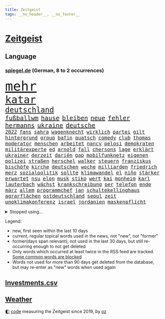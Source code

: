```yaml
---
title: Zeitgeist
tags: __no_header__, __no_footer__
---
```


# [Zeitgeist](https://oliz.io/zeitgeist/)

## Language

<h3><a href="https://www.spiegel.de" target="_blank">spiegel.de</a> (German, 8 to 2 occurrences)</h3>
<p style="font-family:monospace">
<span style="font-size:32pt"><a href="news_links.html#mehr" class="current">mehr</a></span>
<br>
<span style="font-size:25pt"><a href="news_links.html#katar" class="current">katar</a></span>
<br>
<span style="font-size:18pt"><a href="news_links.html#deutschland" class="current">deutschland</a></span>
<br>
<span style="font-size:15pt"><a href="news_links.html#fußballwm" class="current">fußballwm</a></span>
<span style="font-size:15pt"><a href="news_links.html#hause" class="current">hause</a></span>
<span style="font-size:15pt"><a href="news_links.html#bleiben" class="current">bleiben</a></span>
<span style="font-size:15pt"><a href="news_links.html#neue" class="current">neue</a></span>
<span style="font-size:15pt"><a href="news_links.html#fehler" class="current">fehler</a></span>
<span style="font-size:15pt"><a href="news_links.html#hermanns" class="new">hermanns</a></span>
<span style="font-size:15pt"><a href="news_links.html#ukraine" class="current">ukraine</a></span>
<span style="font-size:15pt"><a href="news_links.html#deutsche" class="current">deutsche</a></span>
<br>
<span style="font-size:12pt"><a href="news_links.html#2022" class="current">2022</a></span>
<span style="font-size:12pt"><a href="news_links.html#fans" class="current">fans</a></span>
<span style="font-size:12pt"><a href="news_links.html#sahra" class="current">sahra</a></span>
<span style="font-size:12pt"><a href="news_links.html#wagenknecht" class="current">wagenknecht</a></span>
<span style="font-size:12pt"><a href="news_links.html#wirklich" class="current">wirklich</a></span>
<span style="font-size:12pt"><a href="news_links.html#partei" class="current">partei</a></span>
<span style="font-size:12pt"><a href="news_links.html#gilt" class="current">gilt</a></span>
<span style="font-size:12pt"><a href="news_links.html#hintergrund" class="current">hintergrund</a></span>
<span style="font-size:12pt"><a href="news_links.html#group" class="new">group</a></span>
<span style="font-size:12pt"><a href="news_links.html#bafin" class="new">bafin</a></span>
<span style="font-size:12pt"><a href="news_links.html#quatsch" class="current">quatsch</a></span>
<span style="font-size:12pt"><a href="news_links.html#comedy" class="current">comedy</a></span>
<span style="font-size:12pt"><a href="news_links.html#club" class="current">club</a></span>
<span style="font-size:12pt"><a href="news_links.html#thomas" class="current">thomas</a></span>
<span style="font-size:12pt"><a href="news_links.html#moderator" class="current">moderator</a></span>
<span style="font-size:12pt"><a href="news_links.html#menschen" class="current">menschen</a></span>
<span style="font-size:12pt"><a href="news_links.html#arbeitet" class="current">arbeitet</a></span>
<span style="font-size:12pt"><a href="news_links.html#nancy" class="current">nancy</a></span>
<span style="font-size:12pt"><a href="news_links.html#pelosi" class="current">pelosi</a></span>
<span style="font-size:12pt"><a href="news_links.html#demokraten" class="current">demokraten</a></span>
<span style="font-size:12pt"><a href="news_links.html#militärexperte" class="current">militärexperte</a></span>
<span style="font-size:12pt"><a href="news_links.html#ed" class="current">ed</a></span>
<span style="font-size:12pt"><a href="news_links.html#arnold" class="current">arnold</a></span>
<span style="font-size:12pt"><a href="news_links.html#fall" class="current">fall</a></span>
<span style="font-size:12pt"><a href="news_links.html#chersons" class="new">chersons</a></span>
<span style="font-size:12pt"><a href="news_links.html#lage" class="current">lage</a></span>
<span style="font-size:12pt"><a href="news_links.html#erklärt" class="current">erklärt</a></span>
<span style="font-size:12pt"><a href="news_links.html#ukrainer" class="current">ukrainer</a></span>
<span style="font-size:12pt"><a href="news_links.html#derzeit" class="current">derzeit</a></span>
<span style="font-size:12pt"><a href="news_links.html#darién" class="new">darién</a></span>
<span style="font-size:12pt"><a href="news_links.html#gap" class="current">gap</a></span>
<span style="font-size:12pt"><a href="news_links.html#mobilfunknetz" class="new">mobilfunknetz</a></span>
<span style="font-size:12pt"><a href="news_links.html#eigenen" class="current">eigenen</a></span>
<span style="font-size:12pt"><a href="news_links.html#polizei" class="current">polizei</a></span>
<span style="font-size:12pt"><a href="news_links.html#straßen" class="current">straßen</a></span>
<span style="font-size:12pt"><a href="news_links.html#herschel" class="current">herschel</a></span>
<span style="font-size:12pt"><a href="news_links.html#walker" class="current">walker</a></span>
<span style="font-size:12pt"><a href="news_links.html#steuern" class="current">steuern</a></span>
<span style="font-size:12pt"><a href="news_links.html#franziskus" class="current">franziskus</a></span>
<span style="font-size:12pt"><a href="news_links.html#bischöfe" class="new">bischöfe</a></span>
<span style="font-size:12pt"><a href="news_links.html#kirche" class="current">kirche</a></span>
<span style="font-size:12pt"><a href="news_links.html#deutschen" class="current">deutschen</a></span>
<span style="font-size:12pt"><a href="news_links.html#woche" class="current">woche</a></span>
<span style="font-size:12pt"><a href="news_links.html#milliarden" class="current">milliarden</a></span>
<span style="font-size:12pt"><a href="news_links.html#friedrich" class="current">friedrich</a></span>
<span style="font-size:12pt"><a href="news_links.html#merz" class="current">merz</a></span>
<span style="font-size:12pt"><a href="news_links.html#sozialpolitik" class="new">sozialpolitik</a></span>
<span style="font-size:12pt"><a href="news_links.html#sollte" class="current">sollte</a></span>
<span style="font-size:12pt"><a href="news_links.html#klimawandel" class="current">klimawandel</a></span>
<span style="font-size:12pt"><a href="news_links.html#el" class="current">el</a></span>
<span style="font-size:12pt"><a href="news_links.html#niño" class="new">niño</a></span>
<span style="font-size:12pt"><a href="news_links.html#stärker" class="current">stärker</a></span>
<span style="font-size:12pt"><a href="news_links.html#erwartet" class="current">erwartet</a></span>
<span style="font-size:12pt"><a href="news_links.html#nsu" class="current">nsu</a></span>
<span style="font-size:12pt"><a href="news_links.html#elon" class="current">elon</a></span>
<span style="font-size:12pt"><a href="news_links.html#musk" class="current">musk</a></span>
<span style="font-size:12pt"><a href="news_links.html#stiko" class="current">stiko</a></span>
<span style="font-size:12pt"><a href="news_links.html#wert" class="current">wert</a></span>
<span style="font-size:12pt"><a href="news_links.html#kai" class="current">kai</a></span>
<span style="font-size:12pt"><a href="news_links.html#monheim" class="new">monheim</a></span>
<span style="font-size:12pt"><a href="news_links.html#karl" class="current">karl</a></span>
<span style="font-size:12pt"><a href="news_links.html#lauterbach" class="current">lauterbach</a></span>
<span style="font-size:12pt"><a href="news_links.html#wächst" class="current">wächst</a></span>
<span style="font-size:12pt"><a href="news_links.html#krankschreibung" class="new">krankschreibung</a></span>
<span style="font-size:12pt"><a href="news_links.html#per" class="current">per</a></span>
<span style="font-size:12pt"><a href="news_links.html#telefon" class="current">telefon</a></span>
<span style="font-size:12pt"><a href="news_links.html#ende" class="current">ende</a></span>
<span style="font-size:12pt"><a href="news_links.html#märz" class="current">märz</a></span>
<span style="font-size:12pt"><a href="news_links.html#allem" class="current">allem</a></span>
<span style="font-size:12pt"><a href="news_links.html#programmchef" class="new">programmchef</a></span>
<span style="font-size:12pt"><a href="news_links.html#jan" class="current">jan</a></span>
<span style="font-size:12pt"><a href="news_links.html#schultekellinghaus" class="new">schultekellinghaus</a></span>
<span style="font-size:12pt"><a href="news_links.html#agrarflächen" class="new">agrarflächen</a></span>
<span style="font-size:12pt"><a href="news_links.html#ostdeutschland" class="current">ostdeutschland</a></span>
<span style="font-size:12pt"><a href="news_links.html#seoul" class="current">seoul</a></span>
<span style="font-size:12pt"><a href="news_links.html#zeit" class="current">zeit</a></span>
<span style="font-size:12pt"><a href="news_links.html#unoklimakonferenz" class="current">unoklimakonferenz</a></span>
<span style="font-size:12pt"><a href="news_links.html#israel" class="current">israel</a></span>
<span style="font-size:12pt"><a href="news_links.html#jordanien" class="new">jordanien</a></span>
<span style="font-size:12pt"><a href="news_links.html#maskenpflicht" class="current">maskenpflicht</a></span>
</p>
<details>
<summary>Stopped using...</summary>
<p class="former" style="font-size:12pt">
partie(756) strafmaßnahmen(756) überwinden(755) blicken(754) eis(754) genannt(754) kino(754) freiheitsstrafe(753) herbert(753) liege(753) reihe(753) tiefe(753) zugunsten(753) brauchte(752) florian(752) nigeria(752) rheinlandpfalz(752) sarscov2(752) schlimmsten(752) verschieben(752) zeitweise(752) zurzeit(752) öffnen(752) benzin(751) bittere(751) reduziert(751) rufen(751) ikone(750) kraft(750) künftigen(750) locker(750) mittel(750) rassistisch(750) spieltag(750) verlegt(750) version(750) versteckt(750) wofür(750) anbieten(749) angeklagter(749) egal(749) kriminellen(749) untersuchungsausschuss(749) versehentlich(749) verweigert(749) wettbewerb(749) österreichs(749) abstimmen(748) ausnahmezustand(748) dokumente(748) früh(748) innenministerium(748) insekten(748) interne(748) landen(748) lehrer(748) präsentieren(748) sinnvoll(748) tötung(748) aufgerufen(747) bernd(747) einreisen(747) hebt(747) historisch(747) nahmen(747) verdienen(747) botschaften(746) bundesweite(746) fahrrad(746) schiedsrichter(746) volker(746) 32(745) gesamte(745) heftige(745) regierungspartei(745) riesige(745) vermuten(745) wies(745) zuerst(745) gespalten(744) kämpfer(744) orbán(744) spanier(744) viktor(744) big(743) distanziert(743) online(743) saarland(743) stammt(743) sächsischen(743) warschau(743) ausgleich(742) kleines(742) libyen(742) rollen(742) schauen(742) zuversichtlich(742) flüchtlingen(741) gering(741) sicherte(741) ungarn(741) wachstum(741) zählen(741) anlass(740) dürfe(740) erzählen(740) feld(740) leichen(740) venezuela(740) ökonom(740) filmen(739) kindesmissbrauch(739) siebentageinzidenz(739) bezahlen(738) gesehen(738) impfstoff(738) öffentlichkeit(738) besondere(737) demonstrationen(737) ermordeten(737) roger(737) verspielt(737) zerstören(737) angerichtet(735) verbindet(735) ordnung(734) trauen(734) mehrerer(733) lieferten(732) steckte(732) entwickeln(731) beschränkungen(730) inzidenz(730) älteren(730) ständig(729) begriff(728) heftigen(728) händler(728) dein(727) näher(727) sozialdemokraten(727) spektakuläre(727) eigenes(726) erinnerung(726) aufgetaucht(725) hackerangriff(725) laufenden(724) telegram(724) ausrüstung(723) alexandra(721) engpässe(721) niederländischen(720) vermisste(720) popstar(718) app(717) bester(716) fußballem(715) termine(714) ungeklärt(713) schützt(711) festhalten(709) smartphones(709) beendete(708) wieso(703) johannes(702) inhaftierten(701) lehrkräfte(701) laufbahn(699) inseln(696) missbrauchs(696) sammeln(693) befunden(677) brutalen(675) explodiert(672) mangelnde(662) uskapitol(662) enthält(656) mallorca(651) langjährige(647) 95(646) niederländer(645) währung(643) öffnet(641) geheimen(639) diagnose(638) estland(627) lahmgelegt(615) zusammenbruch(611) universitäten(593) happy(591) unis(566) reisenden(565) kubicki(559) umständen(548) afghanischen(540) regierungskoalition(527) jamie(515) deutschkolumne(511) serbien(511) lehren(506) unwettern(500) rohstoffe(498) kw(497) entsorgt(496) arte(495) mangelware(495) rereportage(495) verdi(493) aussterben(490) bundesanwaltschaft(479) füllen(479) 72(478) norwegische(478) zwingen(478) georgien(472) dauerte(469) erobert(467) kürzen(466) abgesehen(464) verstorben(461) winde(454) fluten(453) gelaufen(453) dörfer(446) amoklauf(445) privilegien(435) niklas(434) bedrohen(430) drauf(430) genervt(430) machtübernahme(428) verbrannt(427) kanadische(422) gemeinschaft(421) händen(420) tsg(419) ausfälle(416) vertritt(415) zeitungsbericht(415) hawaii(410) versetzt(401) autounfall(399) games(399) vorfeld(399) konflikts(396) fünftel(395) landtagswahl(394) grafiken(392) anton(391) verirrt(388) störungen(387) ice(385) fachkräfte(384) erleben(383) erneuerbaren(382) halbes(381) suizid(381) briefe(380) strackzimmermann(377) bedrängt(369) 74(368) unbekannter(366) töchtern(363) verteidiger(362) versuche(360) oberlandesgericht(359) siegerin(357) dienstleister(354) reine(354) soziales(352) generationen(348) fußballs(347) gasknappheit(347) schärfere(343) geringer(341) zehnjährigen(339) bundesparteitag(338) hohes(338) invasion(334) begehen(331) schande(330) halte(328) brandbrief(326) finnland(324) schütze(324) atomdeal(316) greuther(315) marieagnes(314) borrell(311) josep(311) kriegsverbrecher(310) leitete(309) beziehen(307) einfaches(304) stabilität(304) bat(303) g7staaten(303) klara(302) preiserhöhung(302) vorbereiten(301) südkoreanische(300) 140(299) sanitäter(299) traurige(299) rennstall(298) vorwoche(297) kahn(296) australier(295) bundesaußenministerin(293) dreyer(292) rheinlandpfälzische(292) verkündete(292) mitgliedstaaten(290) jubiläum(288) sankt(287) militärisch(285) 2002(284) erneuert(282) mutigen(282) streiken(281) bremerhaven(280) verschwindet(280) unterscheiden(279) streik(275) datenschutz(274) justizministerium(274) report(274) buckinghampalast(273) slowakei(273) glanz(271) tourist(270) lohnen(269) murray(269) gezahlt(266) silvio(266) nützt(264) salah(262) konsequent(261) vergewaltigte(261) dramatischer(260) oppositionellen(259) verantwortlichen(259) 92(258) niederlegen(257) fähigkeiten(256) bill(255) philosoph(255) it(252) schülern(251) dreharbeiten(249) ökostrom(248) lehnte(247) straßburg(247) dreijährige(246) dubiosen(246) posiert(245) radprofi(244) fragwürdigen(243) begeben(242) krause(242) kremlkritiker(242) motiven(240) motiviert(240) abtreibungen(238) anliegen(237) fußballspiel(237) vermieter(237) energiepreisen(236) angelegten(235) litt(234) esch(233) kriegszeiten(233) vertreten(233) risse(232) schläger(232) schneidet(232) unsicher(232) fünften(230) nebenbei(230) zeuge(229) ausweiten(228) kasse(228) ausländer(227) katastrophalen(225) flüchtlingspolitik(222) melanie(220) goldene(219) leuchten(218) sexualisierte(218) tätigkeit(218) bundestrainerin(217) spritpreise(217) tätig(217) vergeltung(217) saisonende(216) euaußenbeauftragte(215) cockpit(213) glaubten(213) beanspruchen(212) hahn(212) getreideexporte(210) jones(210) golfer(209) niedersächsischen(208) umsätze(208) zentralrat(208) abgabe(206) leclerc(204) pole(203) rauch(203) smarten(203) vorgeschichte(203) downsyndrom(202) fluch(202) segen(202) nationalteam(201) beck(200) öffentlicher(200) emtitel(198) treue(198) vorfalls(197) freihandelsabkommen(196) trauerfeier(196) zuschauern(195) diplomat(194) waffengesetze(193) weiblichen(193) bauteile(192) angeschlagen(191) insolvenzen(191) bühnen(190) pipelines(190) spritzen(190) packenden(189) guardiola(188) pep(188) woods(188) rechenschaft(187) verzichtete(185) bodo(184) verstehe(184) 41jährige(183) qualifikation(183) eingeschläfert(182) festland(182) nicola(182) feministische(180) verfügbar(180) dünn(179) gäbe(179) erstattet(178) schlamm(178) generalstaatsanwaltschaft(177) verhängnis(176) virusvariante(175) act(174) beschädigte(174) fragwürdige(174) gefährdete(173) unsicheren(171) befugnisse(170) hoeneß(170) szenario(170) terrorakt(170) uli(170) frontex(169) ägäis(169) aufsteiger(167) begnadigung(167) hinterzogen(167) werkzeug(167) zurücktreten(167) documenta(165) entbunden(165) rüsten(165) ungarische(165) zermürbt(165) empfohlen(164) suchte(164) startups(163) fdppolitikerin(162) gelobt(162) gestohlene(162) usjustizministerium(162) 9euroticket(161) exuspräsident(161) girl(161) stehle(161) bundesbürger(160) gerichtshofs(160) kippe(160) kopfgeld(160) verdrängt(160) vorrang(160) beerdigung(159) pässe(159) beatles(158) stramm(158) dauerhaften(156) staatlich(156) unbesetzt(156) unobericht(156) budapest(155) frodeno(154) populäre(153) schwangerschaftsabbruch(153) tauscht(152) traktor(152) westeuropa(152) brandenburgischen(151) 21jährigen(150) 21jähriger(150) fernverkehr(150) verschleiert(150) afghanische(149) belegt(148) nerv(148) ryanair(148) sanktionieren(148) w(148) zufrieden(148) anwältin(147) jungs(147) enbw(146) naturkatastrophen(146) provozieren(146) übung(146) ramelow(145) gravierend(144) bezirk(143) elfmeterschießen(143) generalstaatsanwalt(143) selbstbestimmung(143) verkörperte(143) 90000(142) aufzeichnung(142) erstellt(142) studiert(142) unten(141) ortskräfte(140) schulmassaker(140) hassbotschaften(139) misshandelt(139) mühe(139) arafat(138) chaotisch(138) knapper(138) einschlafen(137) möbel(137) tempel(137) rentnerinnen(136) uvalde(136) spätes(135) tvinterview(135) alligator(134) grün(134) neunjährigen(134) spiegelinterview(134) 24jährigen(133) afdpolitiker(133) sandro(133) baum(132) kriegsende(132) süddeutschland(132) staus(131) haushaltspolitik(130) verschont(130) zeichnungen(130) popp(128) reinhold(128) bahnsteig(126) beteuert(126) unentschieden(126) webbteleskops(126) deutsch(125) monatelanger(125) sicheren(125) bruno(124) schlange(124) tanz(124) übernahmen(124) comingout(123) nordafrika(123) schwul(123) späten(123) stützen(123) abwehrchef(122) kampagne(122) kuratoren(122) ataman(121) erfinder(121) ferda(121) kreta(121) zwölfjährige(120) beute(119) emmy(119) familienstücke(119) brennstäbe(117) fasziniert(117) beurlaubt(116) verzeichnet(116) vosstecklenburg(116) abwarten(115) bemerkenswert(115) boomen(115) po(115) benachbarten(114) l(114) trockenen(114) artemis(113) bremsten(113) kernenergie(113) atomenergie(112) conte(112) fassungslos(112) gartenkolumne(112) schadstoffe(112) säure(112) feststellen(111) koffer(111) schnellt(111) geflüchteter(110) fasst(109) gestrandete(109) schwulenbar(109) berlinerin(108) erich(108) vernichtet(108) deftige(107) elvis(107) frist(107) musikerin(107) normalisierung(107) zelt(107) angetan(106) toaster(106) akws(105) frauenrechte(105) kennengelernt(105) rausch(105) staatsanleihen(105) zuhause(105) reparaturen(104) abhängt(103) geschlossene(103) gustav(103) halbjahr(103) nahrungsmittelpreise(103) rechtsmediziner(103) repressionen(103) 192(102) 2008(102) malta(102) zurückgegeben(102) abe(101) einflussreichen(101) energiesektor(101) victoria(100) überragende(100) achterbahn(99) angespannt(99) gasverbraucher(99) pfosten(99) wundersame(99) atom(98) besprüht(98) sperrung(98) zulieferer(98) ältesten(98) glänzte(97) innenstadt(97) rückkehrer(97) sexistische(97) unabhängigkeitsreferendum(97) kommunizieren(96) zwölfjährigen(96) edinburgh(95) haller(95) kasachstans(95) security(95) vage(95) ekstase(94) erzählung(94) grundsteuererklärung(94) unübersichtlich(94) coronaschutzmaßnahmen(93) czaja(93) erstürmung(93) kapitols(93) nachhaltigkeit(93) urknall(93) 1989(92) bankrott(92) beamtenbund(92) staatshilfen(92) tarifverhandlungen(92) vertreibt(92) wichtigster(92) emu(91) erhöhte(91) gehirn(91) gelohnt(91) rückzieher(91) ausgegangen(90) demografische(90) finanzsystem(90) fuchs(90) onlinemarktplatz(90) bushido(89) demonstrierenden(89) denkmal(89) holocaustmahnmal(89) lokals(89) permanent(89) beistand(88) elefant(88) konsumverhalten(88) krawall(88) militärisches(88) schied(88) sondiert(87) besucherinnen(86) cdumann(86) rechtsradikaler(86) rollendes(86) spekulanten(86) fußballlegende(85) graw(85) lebensjahr(85) sinatra(85) umfassenden(85) wuchtigen(85) zugverkehr(85) kohlestrom(84) rekordzeit(84) schockmoment(84) spvgg(84) zinsschritt(84) östliche(84) denkwürdig(83) entsorgen(83) erhielten(83) flüsse(83) leopard2panzer(83) notlage(83) realpolitik(83) solidarisierte(83) 39jährigen(82) 4800(82) imageverlust(82) konsulat(82) kühlwasser(82) schwule(82) stoffe(82) verteilerkasten(82) bekanntgabe(81) gehaltserhöhung(81) krisenzeiten(81) mithalten(81) modellrechnung(81) prorussisch(81) verabschiedete(81) aufatmen(80) beleg(80) diffusen(80) fußballspielerinnen(80) halterin(80) kampfpanzer(80) lauern(80) markenkern(80) scheinheiligkeit(80) sexismusvorwürfen(80) übte(80) bestritten(79) jährliches(79) ortschaft(79) sea(79) studieren(79) unterwelt(79) abwehrspielerin(78) annie(78) diamanten(78) ermuntert(78) mobilisierung(78) 145(77) atomenergiebehörde(77) bundesratspräsident(77) gewannen(77) knacken(77) schachbrett(77) sonnenblumen(77) streaming(77) verschleierte(77) zerstörungen(77) 56jährige(76) heikle(76) supermarktkette(76) twitteraccount(76) zurückhalten(76) altersarmut(75) e10(75) hinterlegt(75) käfig(75) medizin(75) raketenangriffen(75) renditen(75) terrorgefahr(75) fleischkonsum(74) kurkow(74) körperlichen(74) magie(74) motorsport(74) strang(74) willi(74) 19jähriger(73) flugbahn(73) formel1weltmeister(73) itdienstleister(73) programmiert(73) streckbetrieb(73) verbrennen(73) visa(73) wählte(73) brauereien(72) gründete(72) lebenslange(72) shitstorm(72) ungefähr(72) antisemitismusskandal(71) begrenzen(71) familienurlaub(71) gehörten(71) umfragewerte(71) vergebens(71) wcs(71) audiodatei(70) baerbocks(70) gasnotlage(70) krankenhauses(70) sommerliche(70) souveräner(70) bestes(69) durchsuchte(69) evakuieren(69) pragmatismus(69) probt(69) viking(69) wärmsten(69) alex(68) euland(68) generalleutnant(68) sozialversicherung(68) feltes(67) korridor(67) kriminologe(67) telekom(67) v(67) bekanntester(66) blendete(66) einigermaßen(66) geprallt(66) innovationen(66) klimafreundliche(66) lo(66) mehrfache(66) schutzzone(66) staatsfernsehens(66) beschlagnahmten(65) fischen(65) großflächige(65) kreise(65) kriegstreiberin(65) kästner(65) rabe(65) regenfällen(65) ausbrach(64) bezweifeln(64) bundesgeschäftsführer(64) ermordete(64) gebissen(64) seen(64) bsi(63) darzustellen(63) gründerinnen(63) kairo(63) modeste(63) nackt(63) serienmörder(63) 43jährigen(62) abschiedsbrief(62) bundesligaabsteiger(62) gil(62) leverkusener(62) mangelnden(62) ofarim(62) sturgeon(62) wackelige(62) 1955(61) achterbahnfahrt(61) gewässer(61) linder(61) verwendens(61) gänzlich(60) volksparkstadion(60) zurechtkommen(60) befahrbar(59) celsius(59) milieu(59) fdpvize(58) montagsdemos(58) spiegelde(58) befehlsgeber(57) dient(57) filzaffäre(57) frauenrechtlerin(57) gleichgeschlechtliche(57) ironman(57) klaffen(57) nährt(57) patzte(57) verfeindeten(57) 272(56) abwendet(56) anfangs(56) beißt(56) furtwängler(56) grenzstadt(56) leuchtturm(56) ungewohnter(56) untreue(56) ballkontakt(55) bombenanschlag(55) einstand(55) gehetzt(55) hurrikans(55) zollbeamte(55) ökologisch(55) bundesbankpräsident(54) erzrivalen(54) proben(54) stemmt(54) geywitz(53) montagsdemo(53) rummel(53) skrupel(53) täterin(53) verprügelt(53) wiese(53) ausgelassen(52) energielieferant(52) sabotageakten(52) winnetou(52) bemühen(51) jahrelange(51) kita(51) lufthansatochter(51) überfischung(51) aung(50) glaubwürdigkeit(50) homeschooling(50) kyi(50) laudatio(50) prosor(50) schimmelbefalls(50) suu(50) übersehen(50) aktuelles(49) auseinander(49) ausgeraubt(49) bizarre(49) bundesligaklub(49) detonierte(49) erbeuteten(49) finanzmärkten(49) gekracht(49) geschasst(49) igor(49) krefeld(49) tvdebatte(49) zwischenbericht(49) bellen(48) bundesebene(48) fähre(48) data(47) erschöpfter(47) überlässt(47) buhlt(46) verbringen(46) zeichnete(46) elektroschrott(45) feldweg(45) arcade(44) bauministerin(44) butler(44) enormer(44) feist(44) kindergarten(44) schlüsselwerk(44) traineramt(44) win(44) apolda(43) luftverteidigungssystem(43) maduro(43) nicolás(43) reparatur(43) zeitdruck(43) zementieren(43) brendan(42) fernbleiben(42) juristische(42) protestaktion(42) zugeschaltet(42) dennis(41) derby(41) genügen(41) mathe(41) regulären(41) friedensnobelpreisträgerin(40) johan(40) vegane(40) ausbilden(39) reus(39) abschirmdienst(38) austragen(38) chengdu(38) zielgeraden(38) auszulösen(37) breite(37) heiliges(37) holger(37) indiens(37) ködern(37) offizielles(37) schwedendemokraten(37) ungeschlagen(37) 9euroticketnachfolge(36) astronauten(36) entzieht(36) opec+(36) quer(36) spiegelredakteurin(36) zone(36) amoklaufs(35) galoppierenden(35) iaeachef(35) iranerinnen(35) krone(35) laos(35) machbar(35) mitbekommen(35) anekdote(34) bundespolizisten(34) consort(34) grossi(34) ruiniert(34) rückschlägen(34) überraschender(34) anstehenden(33) freiwilliger(33) luftangriffen(33) schulbezirk(33) vereinbarung(33) zurückeroberten(33) ältester(33) bedecken(32) begegnung(32) ensemble(32) lobte(32) titelverteidigung(32) verursachte(32) wahlgang(32) abbey(31) andersson(31) begleichen(31) magdalena(31) pleitewelle(31) sittenpolizei(31) sommerhaus(31) energiepreiskrise(30) nackte(30) schmuggeln(30) billigtarif(29) brutalität(29) fachmesse(29) fundamental(29) schlüsse(29) angezündet(28) firmenpleiten(28) geschleust(28) irland(28) kristersson(28) schlussphase(28) schotten(28) ulf(28) hainer(27) masterplan(27) millennials(27) verschenkt(27) überflutet(27) a3(26) asyl(26) denke(26) härtesten(26) schaudern(26) geldproblemen(25) mär(25) verlässlicher(25) bauarbeiter(24) bedeutende(24) dirk(24) kilometerlang(24) literaturnobelpreis(24) passagier(24) return(24) unovollversammlung(24) verfilmt(24) autorennen(23) einsicht(23) einsperren(23) gedreht(23) graz(23) illegales(23) sanders(23) store(23) verfasser(23) überzahl(23) alla(22) kubaner(22) milliardenjongleur(22) pugatschowa(22) spaltet(22) stornierungswelle(22) unbeteiligte(22) wählern(22) adnan(21) auswärtsspiele(21) bvbtrainer(21) grenzschutz(21) kriegsdienstverweigerer(21) kräftige(21) militärkommissar(21) schütten(21) sittenwächter(21) syed(21) tasmanien(21) ächzen(21) coltrane(20) federn(20) grindwale(20) sechzig(20) stimmungsmache(20) einzureisen(19) englischer(19) gunst(19) massenrücktritt(19) neurologe(19) verwundung(19) melonis(18) sechzehnfache(18) verstörend(18) verzeichnen(18) wohnungsbau(18) zehntel(18) cristoforetti(17) einberufen(17) festnehmen(17) kommandantin(17) samantha(17) erzielen(16) fridays(16) lebende(16) sabotage(16) überflutete(16) annexionen(15) dominik(15) hangar(15) tränengas(15) willis(15) alleingelassen(14) bundespräsidentenwahl(14) caterer(14) chemie(14) einkauf(14) epidemie(14) erziehen(14) streampipelines(14) unileben(14) wahllokale(14) ballistische(13) bornholm(13) schmutzig(13) zurücknehmen(13) bahnmitarbeiter(12) birmingham(12) desaströsen(12) feministischen(12) fünfzigerjahren(12) maximalen(12) mitangeklagter(12) mitgebracht(12) niedersachsenwahl(12) o’connor(12) westdeutsche(12) contest(11) eurovision(11) herren(11) klarer(11) kwarteng(11) kwasi(11) lyman(11) nobelpreis(11) ostdeutsche(11)
</p>
</details>
<p>Legend:
<ul>
<li><span class="new">new</span>, first seen within the last 10 days</li>
<li><span class="current">current</span>, regular topical words used in the news, not "new", not "former"</li>
<li><span class="former">former(days span relevant)</span>, not used in the last 30 days, but still re-occurring enough to not get deleted</li>
<li>Only words which occurred at least twice in the RSS feed are tracked. <a href="language/filters.py">Some common words are blocked</a></li>
<li>Words not used for more than 90 days get deleted from the database, but may re-enter as "new" words when used again</li>
</ul>
</p>

## [Investments](investments.html)[.csv](investments.csv)

## [Weather](weather.html)

<footer>
<a href="javascript:toggleTheme()" class="nav">🌓</a>
<a href="https://github.com/ooz/zeitgeist">code</a> measuring the Zeitgeist since 2019, by <a href="https://oliz.io">oz</a>
</footer>
